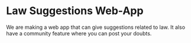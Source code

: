 <h1> Law Suggestions Web-App </h1>
<p> We are making a web app that can give suggestions related to law. It also have a community feature where you can post your doubts. </p>